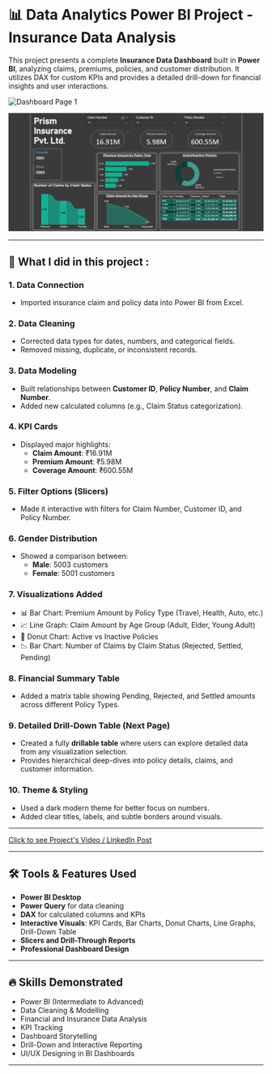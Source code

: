 # 📊 Data Analytics Power BI Project - Insurance Data Analysis

This project presents a complete **Insurance Data Dashboard** built in **Power BI**, analyzing claims, premiums, policies, and customer distribution. It utilizes DAX for custom KPIs and provides a detailed drill-down for financial insights and user interactions.

![Dashboard Page 1](link-to-your-screenshot-1)

![Drill-Down Table Page](Main_page.png)

---

## 💼 What I did in this project :

### 1. Data Connection
- Imported insurance claim and policy data into Power BI from Excel.

### 2. Data Cleaning
- Corrected data types for dates, numbers, and categorical fields.
- Removed missing, duplicate, or inconsistent records.

### 3. Data Modeling
- Built relationships between **Customer ID**, **Policy Number**, and **Claim Number**.
- Added new calculated columns (e.g., Claim Status categorization).

### 4. KPI Cards
- Displayed major highlights:
  - **Claim Amount**: ₹16.91M
  - **Premium Amount**: ₹5.98M
  - **Coverage Amount**: ₹600.55M

### 5. Filter Options (Slicers)
- Made it interactive with filters for Claim Number, Customer ID, and Policy Number.

### 6. Gender Distribution
- Showed a comparison between:
  - **Male**: 5003 customers
  - **Female**: 5001 customers

### 7. Visualizations Added
- 📊 Bar Chart: Premium Amount by Policy Type (Travel, Health, Auto, etc.)
- 📈 Line Graph: Claim Amount by Age Group (Adult, Elder, Young Adult)
- 🍩 Donut Chart: Active vs Inactive Policies
- 📉 Bar Chart: Number of Claims by Claim Status (Rejected, Settled, Pending)

### 8. Financial Summary Table
- Added a matrix table showing Pending, Rejected, and Settled amounts across different Policy Types.

### 9. Detailed Drill-Down Table (Next Page)
- Created a fully **drillable table** where users can explore detailed data from any visualization selection.
- Provides hierarchical deep-dives into policy details, claims, and customer information.

### 10. Theme & Styling
- Used a dark modern theme for better focus on numbers.
- Added clear titles, labels, and subtle borders around visuals.

---

[Click to see Project's Video / LinkedIn Post](https://www.linkedin.com/posts/zodrick-john-1689a8256_powerbi-insuranceanalysis-businessintelligence-activity-7322194127863906304-saaa?utm_source=share&utm_medium=member_desktop&rcm=ACoAAD8mrOABsUmTOAKWlhdQdbjigs27IxTaqzA)

---

## 🛠 Tools & Features Used
- **Power BI Desktop**
- **Power Query** for data cleaning
- **DAX** for calculated columns and KPIs
- **Interactive Visuals**: KPI Cards, Bar Charts, Donut Charts, Line Graphs, Drill-Down Table
- **Slicers and Drill-Through Reports**
- **Professional Dashboard Design**

---

## 🔥 Skills Demonstrated
- Power BI (Intermediate to Advanced)
- Data Cleaning & Modelling
- Financial and Insurance Data Analysis
- KPI Tracking
- Dashboard Storytelling
- Drill-Down and Interactive Reporting
- UI/UX Designing in BI Dashboards

---




